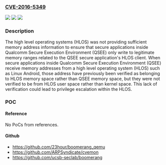 ### [CVE-2016-5349](https://cve.mitre.org/cgi-bin/cvename.cgi?name=CVE-2016-5349)
![](https://img.shields.io/static/v1?label=Product&message=Qualcomm%20Snapdragon%20800%2C%20600%2C%20400%2C%20200&color=blue)
![](https://img.shields.io/static/v1?label=Version&message=All%20Android%20releases%20from%20CAF%20using%20the%20Linux%20kernel.%20&color=brightgreen)
![](https://img.shields.io/static/v1?label=Vulnerability&message=Insufficient%20Memory%20Address%20Information%20to%20prevent%20Arbitrary%20Memory%20Access%20from%20QSEE%20Secure%20Applications&color=brightgreen)

### Description

The high level operating systems (HLOS) was not providing sufficient memory address information to ensure that secure applications inside Qualcomm Secure Execution Environment (QSEE) only write to legitimate memory ranges related to the QSEE secure application's HLOS client. When secure applications inside Qualcomm Secure Execution Environment (QSEE) receive memory addresses from a high level operating system (HLOS) such as Linux Android, those address have previously been verified as belonging to HLOS memory space rather than QSEE memory space, but they were not verified to be from HLOS user space rather than kernel space. This lack of verification could lead to privilege escalation within the HLOS.

### POC

#### Reference
No PoCs from references.

#### Github
- https://github.com/23hour/boomerang_qemu
- https://github.com/ARPSyndicate/cvemon
- https://github.com/ucsb-seclab/boomerang

